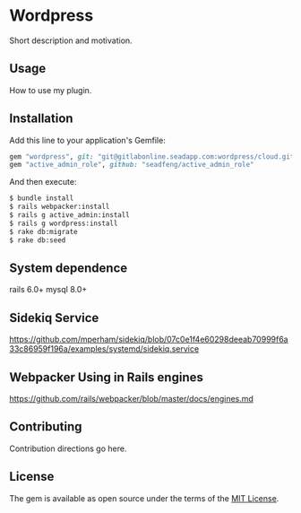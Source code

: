 # Wordpress
Short description and motivation.

## Usage
How to use my plugin.

## Installation
Add this line to your application's Gemfile:

```ruby
gem "wordpress", git: "git@gitlabonline.seadapp.com:wordpress/cloud.git"
gem "active_admin_role", github: "seadfeng/active_admin_role"
```

And then execute:
```bash
$ bundle install 
$ rails webpacker:install
$ rails g active_admin:install
$ rails g wordpress:install
$ rake db:migrate
$ rake db:seed
```

## System dependence
rails 6.0+
mysql 8.0+


## Sidekiq Service

https://github.com/mperham/sidekiq/blob/07c0e1f4e60298deeab70999f6a33c86959f196a/examples/systemd/sidekiq.service

## Webpacker Using in Rails engines

https://github.com/rails/webpacker/blob/master/docs/engines.md

## Contributing
Contribution directions go here.

## License
The gem is available as open source under the terms of the [MIT License](https://opensource.org/licenses/MIT).
